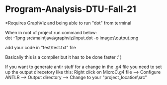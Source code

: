 # Program-Analysis-DTU-Fall-21

*Requires GraphViz and being able to run "dot" from terminal

When in root of project run command below: \
dot -Tpng src\main\java\graphviz/input.dot -o images\output.png

add your code in "test/test.txt" file

Basically this is a compiler but it has to be done faster :'(


If you want to generate antlr stuff for a change in the .g4 file you need to set up the output direcetory like this: Right click on MicroC.g4 file --> Configure ANTLR --> Output directory --> Change to your "project_location\src"

